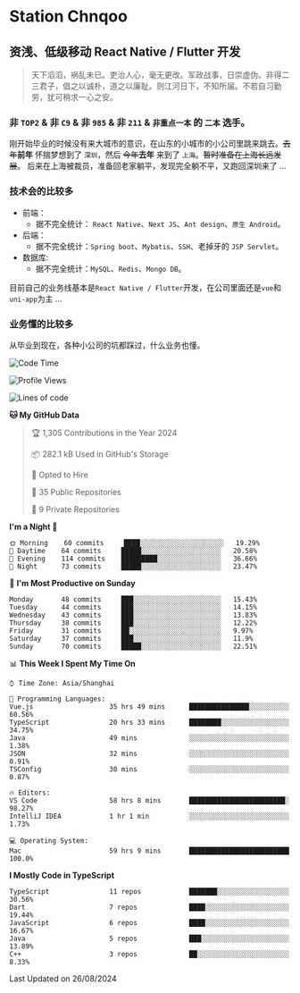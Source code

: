 # Station Chnqoo

## 资浅、低级移动 React Native / Flutter 开发

> 天下滔滔，祸乱未已。吏治人心，毫无更改。军政战事，日崇虚伪。非得二三君子，倡之以诚朴，道之以廉耻。则江河日下，不知所届。不若自习勤劳，犹可稍求一心之安。

### 非 `TOP2` & 非 `C9` & 非 `985` & 非 `211` & `非重点一本` 的 `二本` 选手。

刚开始毕业的时候没有来大城市的意识，在山东的小城市的小公司里跳来跳去。~~去年~~**前年** 怀揣梦想到了 `深圳`，然后 ~~今年~~**去年** 来到了 `上海`。~~暂时准备在上海长远发展~~。
后来在上海被裁员，准备回老家躺平，发现完全躺不平，又跑回深圳来了 ...

### 技术会的比较多

- 前端：
  - 据不完全统计： `React Native`、`Next JS`、`Ant design`、`原生 Android`。
- 后端：
  - 据不完全统计：`Spring boot`、`Mybatis`、`SSH`、老掉牙的 `JSP Servlet`。
- 数据库:
  - 据不完全统计：`MySQL`、`Redis`、`Mongo DB`。

目前自己的业务线基本是`React Native / Flutter`开发，在公司里面还是`vue`和`uni-app`为主 ...

### 业务懂的比较多

从毕业到现在，各种小公司的坑都踩过，什么业务也懂。

<!--START_SECTION:waka-->
![Code Time](http://img.shields.io/badge/Code%20Time-5%2C878%20hrs%208%20mins-blue)

![Profile Views](http://img.shields.io/badge/Profile%20Views-1-blue)

![Lines of code](https://img.shields.io/badge/From%20Hello%20World%20I%27ve%20Written-295%20Thousand%20lines%20of%20code-blue)

**🐱 My GitHub Data** 

> 🏆 1,305 Contributions in the Year 2024
 > 
> 📦 282.1 kB Used in GitHub's Storage 
 > 
> 💼 Opted to Hire
 > 
> 📜 35 Public Repositories 
 > 
> 🔑 9 Private Repositories  
 > 
**I'm a Night 🦉** 

```text
🌞 Morning    60 commits     ████░░░░░░░░░░░░░░░░░░░░░   19.29% 
🌆 Daytime    64 commits     █████░░░░░░░░░░░░░░░░░░░░   20.58% 
🌃 Evening    114 commits    █████████░░░░░░░░░░░░░░░░   36.66% 
🌙 Night      73 commits     █████░░░░░░░░░░░░░░░░░░░░   23.47%

```
📅 **I'm Most Productive on Sunday** 

```text
Monday       48 commits     ███░░░░░░░░░░░░░░░░░░░░░░   15.43% 
Tuesday      44 commits     ███░░░░░░░░░░░░░░░░░░░░░░   14.15% 
Wednesday    43 commits     ███░░░░░░░░░░░░░░░░░░░░░░   13.83% 
Thursday     38 commits     ███░░░░░░░░░░░░░░░░░░░░░░   12.22% 
Friday       31 commits     ██░░░░░░░░░░░░░░░░░░░░░░░   9.97% 
Saturday     37 commits     ███░░░░░░░░░░░░░░░░░░░░░░   11.9% 
Sunday       70 commits     █████░░░░░░░░░░░░░░░░░░░░   22.51%

```


📊 **This Week I Spent My Time On** 

```text
⌚︎ Time Zone: Asia/Shanghai

💬 Programming Languages: 
Vue.js                   35 hrs 49 mins      ███████████████░░░░░░░░░░   60.56% 
TypeScript               20 hrs 33 mins      ████████░░░░░░░░░░░░░░░░░   34.75% 
Java                     49 mins             ░░░░░░░░░░░░░░░░░░░░░░░░░   1.38% 
JSON                     32 mins             ░░░░░░░░░░░░░░░░░░░░░░░░░   0.91% 
TSConfig                 30 mins             ░░░░░░░░░░░░░░░░░░░░░░░░░   0.87%

🔥 Editors: 
VS Code                  58 hrs 8 mins       ████████████████████████░   98.27% 
IntelliJ IDEA            1 hr 1 min          ░░░░░░░░░░░░░░░░░░░░░░░░░   1.73%

💻 Operating System: 
Mac                      59 hrs 9 mins       █████████████████████████   100.0%

```

**I Mostly Code in TypeScript** 

```text
TypeScript               11 repos            ███████░░░░░░░░░░░░░░░░░░   30.56% 
Dart                     7 repos             ████░░░░░░░░░░░░░░░░░░░░░   19.44% 
JavaScript               6 repos             ████░░░░░░░░░░░░░░░░░░░░░   16.67% 
Java                     5 repos             ███░░░░░░░░░░░░░░░░░░░░░░   13.89% 
C++                      3 repos             ██░░░░░░░░░░░░░░░░░░░░░░░   8.33%

```



 Last Updated on 26/08/2024
<!--END_SECTION:waka-->

<!---
ChenqiaoStation/ChenqiaoStation is a ✨ special ✨ repository because its `README.md` (this file) appears on your GitHub profile.
You can click the Preview link to take a look at your changes.
--->
